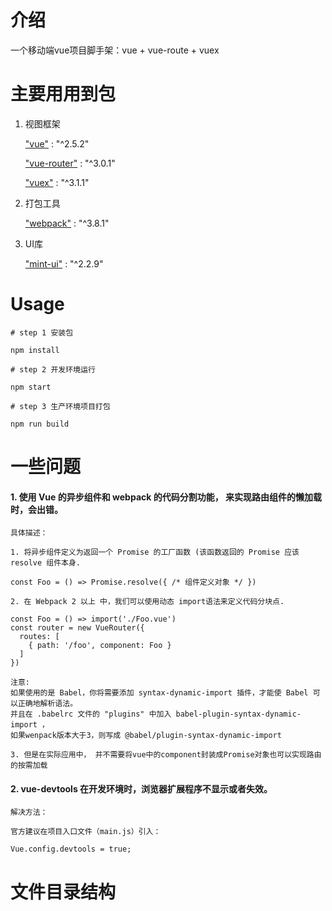 # 介绍
一个移动端vue项目脚手架：vue + vue-route + vuex

# 主要用用到包

1. 视图框架

    ["vue"](https://cn.vuejs.org/v2/guide/) :  "^2.5.2"

    ["vue-router"](https://router.vuejs.org/zh/) : "^3.0.1"

    ["vuex"](https://vuex.vuejs.org/zh/guide/) :  "^3.1.1"

2. 打包工具

    ["webpack"](https://www.webpackjs.com/concepts/) :  "^3.8.1"

3. UI库

    ["mint-ui"](http://mint-ui.github.io/) : "^2.2.9"


# Usage

`# step 1 安装包`

`npm install`

`# step 2 开发环境运行 `

`npm start`

`# step 3 生产环境项目打包`

`npm run build`


# 一些问题
#### 1. 使用 Vue 的异步组件和 webpack 的代码分割功能， 来实现路由组件的懒加载时，会出错。

```
具体描述：

1. 将异步组件定义为返回一个 Promise 的工厂函数 (该函数返回的 Promise 应该 resolve 组件本身.

const Foo = () => Promise.resolve({ /* 组件定义对象 */ })

2. 在 Webpack 2 以上 中，我们可以使用动态 import语法来定义代码分块点.

const Foo = () => import('./Foo.vue')
const router = new VueRouter({
  routes: [
    { path: '/foo', component: Foo }
  ]
})

注意:
如果使用的是 Babel，你将需要添加 syntax-dynamic-import 插件，才能使 Babel 可以正确地解析语法。
并且在 .babelrc 文件的 "plugins" 中加入 babel-plugin-syntax-dynamic-import ， 
如果wenpack版本大于3，则写成 @babel/plugin-syntax-dynamic-import

3. 但是在实际应用中， 并不需要将vue中的component封装成Promise对象也可以实现路由的按需加载
```



#### 2. vue-devtools 在开发环境时，浏览器扩展程序不显示或者失效。
```
解决方法：

官方建议在项目入口文件（main.js）引入：

Vue.config.devtools = true;

``` 





# 文件目录结构

